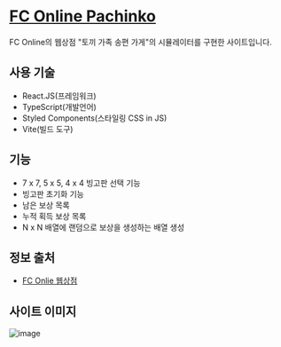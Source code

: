 # [FC Online Pachinko](https://fc-online-pachinko.vercel.app)
FC Online의 웹상점 "토끼 가족 송편 가게"의 시뮬레이터를 구현한 사이트입니다.
## 사용 기술
- React.JS(프레임워크)
- TypeScript(개발언어)
- Styled Components(스타일링 CSS in JS)
- Vite(빌드 도구)

## 기능

- 7 x 7, 5 x 5, 4 x 4 빙고판 선택 기능
- 빙고판 초기화 기능
- 남은 보상 목록
- 누적 획득 보상 목록
- N x N 배열에 랜덤으로 보상을 생성하는 배열 생성

## 정보 출처
- [FC Onlie 웹상점](https://shop.fconline.nexon.com/Events/240829/TheThreeRabbit)

## 사이트 이미지
![image](https://github.com/user-attachments/assets/8ce19011-6534-4a5a-a75a-d74839644add)


